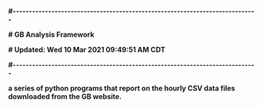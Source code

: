 
<h4>
#----------------------------------------------------------------------------
<p>
#    GB Analysis Framework <br>
<p>
#    Updated:  Wed 10 Mar 2021 09:49:51 AM CDT <br>
<p>
#----------------------------------------------------------------------------
<p>
a series of python programs that report on the hourly CSV data files downloaded from
the GB website.
